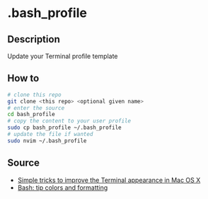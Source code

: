 # .bash_profile #

## Description ##
Update your Terminal profile template

## How to  ##
```bash
# clone this repo
git clone <this repo> <optional given name>
# enter the source
cd bash_profile
# copy the content to your user profile
sudo cp bash_profile ~/.bash_profile
# update the file if wanted
sudo nvim ~/.bash_profile
```

## Source ##
- [Simple tricks to improve the Terminal appearance in Mac OS X](http://osxdaily.com/2013/02/05/improve-terminal-appearance-mac-os-x/)
- [Bash: tip colors and formatting](https://misc.flogisoft.com/bash/tip_colors_and_formatting)


